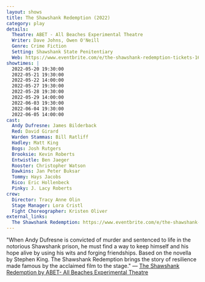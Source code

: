 ```yaml
---
layout: shows
title: The Shawshank Redemption (2022)
category: play
details:
  Theatre: ABET - All Beaches Experimental Theatre
  Writer: Dave Johns, Owen O'Neill
  Genre: Crime Fiction
  Setting: Shawshank State Penitentiary
  Web: https://www.eventbrite.com/e/the-shawshank-redemption-tickets-169122663439?aff=erelexpmlt
showtimes: |
  2022-05-20 19:30:00
  2022-05-21 19:30:00
  2022-05-22 14:00:00
  2022-05-27 19:30:00
  2022-05-28 19:30:00
  2022-05-29 14:00:00
  2022-06-03 19:30:00
  2022-06-04 19:30:00
  2022-06-05 14:00:00
cast:
  Andy Dufresne: James Bilderback
  Red: David Girard
  Warden Stammas: Bill Ratliff
  Hadley: Matt King
  Bogs: Josh Rutgers
  Brooksie: Kevin Roberts
  Entwistle: Ben Jaeger
  Rooster: Christopher Watson
  Dawkins: Jan Peter Buksar
  Tommy: Hays Jacobs
  Rico: Eric Hollenbeck
  Pinky: J. Lacy Roberts
crew:
  Director: Tracy Anne Olin
  Stage Manager: Lora Cristl
  Fight Choreographer: Kristen Oliver
external_links:
  The Shawshank Redemption: https://www.eventbrite.com/e/the-shawshank-redemption-tickets-169122663439
---
```

"When Andy Dufresne is convicted of murder and sentenced to life in the notorious Shawshank prison, he must find a way to keep himself and his hope alive by using his wits and forging friendships. Based on the novella by Stephen King. The Shawshank Redemption brings the story of resilience made famous by the acclaimed film to the stage." — [The Shawshank Redemption by ABET- All Beaches Experimental Theatre](https://www.eventbrite.com/e/the-shawshank-redemption-tickets-169122663439)
